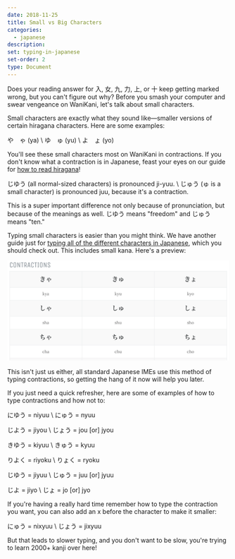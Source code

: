 ```yaml
---
date: 2018-11-25
title: Small vs Big Characters
categories:
  - japanese
description:
set: typing-in-japanese
set-order: 2
type: Document
---
```


Does your reading answer for 入, 女, 九, 力, 上, or 十 keep getting marked wrong, but you can't figure out why? Before you smash your computer and swear vengeance on WaniKani, let's talk about small characters.

Small characters are exactly what they sound like—smaller versions of certain hiragana characters. Here are some examples:

や　ゃ (ya) \\
ゆ　ゅ (yu) \\
よ　ょ (yo)

You'll see these small characters most on WaniKani in contractions. If you don't know what a contraction is in Japanese, feast your eyes on our guide for [how to read hiragana](https://www.tofugu.com/japanese/learn-hiragana/)!

じゆう (all normal-sized characters) is pronounced ji-yuu. \\
じゅう (ゅ is a small character) is pronounced juu, because it's a contraction.

This is a super important difference not only because of pronunciation, but because of the meanings as well. じゆう means "freedom" and じゅう means "ten."

Typing small characters is easier than you might think. We have another guide just for [typing all of the different characters in Japanese](https://www.tofugu.com/japanese/how-to-type-in-japanese/), which you should check out. This includes small kana. Here's a preview:

![How to type contractions](/images/how-to-type-contractions.png)

This isn't just us either, all standard Japanese IMEs use this method of typing contractions, so getting the hang of it now will help you later.

If you just need a quick refresher, here are some of examples of how to type contractions and how not to:

にゆう = niyuu \\
にゅう = nyuu

じよう = jiyou \\
じょう = jou [or] jyou

きゆう = kiyuu \\
きゅう = kyuu

りよく = riyoku \\
りょく = ryoku

じゆう = jiyuu \\
じゅう = juu [or] jyuu

じよ = jiyo \\
じょ = jo [or] jyo

If you're having a really hard time remember how to type the contraction you want, you can also add an x before the character to make it smaller:

にゅう = nixyuu \\
じょう = jixyuu

But that leads to slower typing, and you don't want to be slow, you're trying to learn 2000+ kanji over here!
